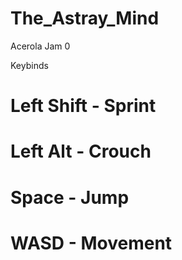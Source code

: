 # The_Astray_Mind
Acerola Jam 0

Keybinds

# Left Shift - Sprint

# Left Alt - Crouch

# Space - Jump

# WASD - Movement